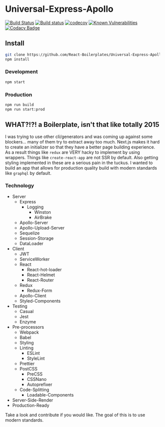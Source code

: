# Universal-Express-Apollo

[![Build Status](https://travis-ci.org/React-Boilerplates/Universal-Express-Apollo.svg?branch=master)](https://travis-ci.org/React-Boilerplates/Universal-Express-Apollo) [![Build status](https://ci.appveyor.com/api/projects/status/pdc5fmop0d0humdr?svg=true)](https://ci.appveyor.com/project/couturecraigj/universal-express-apollo) [![codecov](https://codecov.io/gh/React-Boilerplates/Universal-Express-Apollo/branch/master/graph/badge.svg)](https://codecov.io/gh/React-Boilerplates/Universal-Express-Apollo) [![Known Vulnerabilities](https://snyk.io/test/github/react-boilerplates/universal-express-apollo/badge.svg?targetFile=package.json)](https://snyk.io/test/github/react-boilerplates/universal-express-apollo?targetFile=package.json) [![Codacy Badge](https://api.codacy.com/project/badge/Grade/33dd062391a446d7b98762803b1cd5ef)](https://www.codacy.com/app/couturecraigj/Universal-Express-Apollo?utm_source=github.com&amp;utm_medium=referral&amp;utm_content=React-Boilerplates/Universal-Express-Apollo&amp;utm_campaign=Badge_Grade)


## Install

```bash
git clone https://github.com/React-Boilerplates/Universal-Express-Apollo.git
npm install
```

### Development

```bash
npm start
```

### Production

```bash
npm run build
npm run start:prod
```

## WHAT?!?! a Boilerplate, isn't that like totally 2015

I was trying to use other cli/generators and was coming up against some blockers... many of them try to extract away too much.  Next.js makes it hard to create an initializer so that they have a better page building experience.  As a result things like `redux` are VERY hacky to implement by using wrappers.  Things like `create-react-app` are not SSR by default.  Also getting styling implemented in these are a serious pain in the tuckus.  I wanted to build an app that allows for production quality build with modern standards like `graphql` by default.

### Technology

- Server
  - Express
    - Logging
      - Winston
      - AirBrake
  - Apollo-Server
  - Apollo-Upload-Server
  - Sequelize
  - Session-Storage
  - DataLoader
- Client
  - JWT
  - ServiceWorker
  - React
    - React-hot-loader
    - React-Helmet
    - React-Router
  - Redux
    - Redux-Form
  - Apollo-Client
  - Styled-Components
- Testing
  - Casual
  - Jest
  - Enzyme
- Pre-processors
  - Webpack
  - Babel
  - Styling
  - Linting
    - ESLint
    - StyleLint
  - Prettier
  - PostCSS
    - PreCSS
    - CSSNano
    - Autoprefixer
  - Code-Splitting
    - Loadable-Components
- Server-Side-Render
- Production-Ready

Take a look and contribute if you would like.  The goal of this is to use modern standards.
